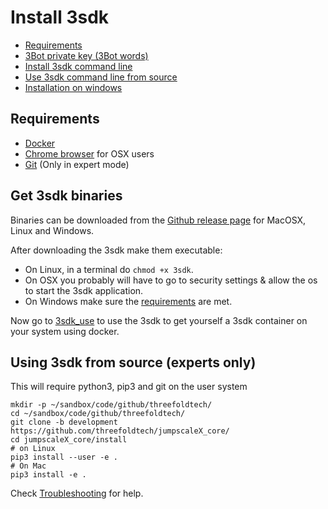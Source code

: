 # Install 3sdk

* [Requirements](#Requirements)
* [3Bot private key (3Bot words)](#Get-your-3Bot-words)
* [Install 3sdk command line](#Get-3sdk-binaries)
* [Use 3sdk command line from source](#Using-3sdk-from-source-experts-only)
* [Installation on windows](3sdk_windows.md)

## Requirements

- [Docker](https://docs.docker.com/desktop/#download-and-install)
- [Chrome browser](https://www.google.com/chrome/) for OSX users
- [Git](https://git-scm.com/downloads) (Only in expert mode)

## Get 3sdk binaries

Binaries can be downloaded from the [Github release page](https://github.com/threefoldtech/jumpscaleX_core/releases) for MacOSX, Linux and Windows.

After downloading the 3sdk make them executable:

- On Linux, in a terminal do `chmod +x 3sdk`.
- On OSX you probably will have to go to security settings & allow the os to start the 3sdk application.
- On Windows make sure the [requirements](3sdk_windows) are met.

Now go to [3sdk_use](3sdk_use.md) to use the 3sdk to get yourself a 3sdk container on your system using docker.

## Using 3sdk from source (experts only)

This will require python3, pip3 and git on the user system

```shell
mkdir -p ~/sandbox/code/github/threefoldtech/
cd ~/sandbox/code/github/threefoldtech/
git clone -b development https://github.com/threefoldtech/jumpscaleX_core/
cd jumpscaleX_core/install
# on Linux
pip3 install --user -e .
# On Mac
pip3 install -e .
```

Check [Troubleshooting](3sdk_troubleshooting.md) for help.
